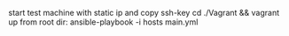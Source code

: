 start test machine with static ip and copy ssh-key
cd ./Vagrant && vagrant up
from root dir:
ansible-playbook -i hosts main.yml
